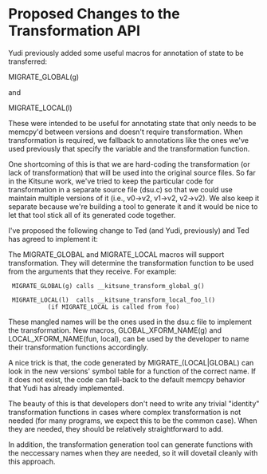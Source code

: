 

Proposed Changes to the Transformation API
==========================================

Yudi previously added some useful macros for annotation of state to be
transferred:

MIGRATE_GLOBAL(g)

and 

MIGRATE_LOCAL(l)

These were intended to be useful for annotating state that only needs
to be memcpy'd between versions and doesn't require transformation.
When transformation is required, we fallback to annotations like the
ones we've used previously that specify the variable and the
transformation function.

One shortcoming of this is that we are hard-coding the transformation
(or lack of transformation) that will be used into the original source
files.  So far in the Kitsune work, we've tried to keep the particular
code for transformation in a separate source file (dsu.c) so that we
could use maintain multiple versions of it (i.e., v0->v2, v1->v2,
v2->v2).  We also keep it separate because we're building a tool to
generate it and it would be nice to let that tool stick all of its
generated code together.

I've proposed the following change to Ted (and Yudi, previously) and
Ted has agreed to implement it:

The MIGRATE_GLOBAL and MIGRATE_LOCAL macros will support
transformation.  They will determine the transformation function to be
used from the arguments that they receive.  For example:

     MIGRATE_GLOBAL(g) calls __kitsune_transform_global_g()

     MIGRATE_LOCAL(l)  calls __kitsune_transform_local_foo_l()  
               (if MIGRATE_LOCAL is called from foo)

These mangled names will be the ones used in the dsu.c file to
implement the transformation.  New macros, GLOBAL_XFORM_NAME(g) and
LOCAL_XFORM_NAME(fun, local), can be used by the developer to name
their transformation functions accordingly.

A nice trick is that, the code generated by MIGRATE_(LOCAL|GLOBAL) can
look in the new versions' symbol table for a function of the correct
name.  If it does not exist, the code can fall-back to the default
memcpy behavior that Yudi has already implemented.

The beauty of this is that developers don't need to write any trivial
"identity" transformation functions in cases where complex
transformation is not needed (for many programs, we expect this to be
the common case).  When they are needed, they should be relatively
straightforward to add.

In addition, the transformation generation tool can generate functions
with the neccessary names when they are needed, so it will dovetail
cleanly with this approach.




